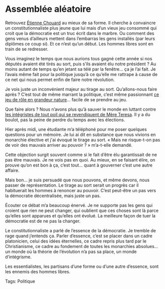 # Assemblée aléatoire

Retrouvez [Étienne Chouard](http://etienne.chouard.free.fr/Europe/) au mieux de sa forme. Il cherche à convaincre un constitutionnaliste plus jeune que lui mais d’un vieux jeu consommé qui croit que la démocratie est un truc écrit dans le marbre. Ou comment des gens venus d’ailleurs mettent dans l’embarras les gens installés (par leurs diplômes ce coup si). Et ce n’est qu’un début. Les hommes libres sont en train de se redresser.

Vous imaginez le temps que nous aurions tous gagné cette année si nos députés avaient été tirés au sort, puis s’ils avaient élu notre président ? Au moins autant de temps qu’en jetant sa télé par la fenêtre… ça je l’ai fait. Je l’avais même fait pour la politique jusqu’à ce qu’elle me rattrape à cause de ce net qui nous permet enfin de faire notre révolution.

Je vois juste un inconvénient majeur au tirage au sort. Qu’allons-nous faire après ? C’est tout de même marrant la politique, c’est même passionnant [ce jeu de rôle en grandeur nature](http://blog.tcrouzet.com/2007/04/30/la-politique-comme-jeu-de-role/)… facile de se prendre au jeu.

Que faire alors ? Nous n’avons plus qu’à sauver le monde en luttant contre [les intégristes de tout poil qui se revendiquent de Mère Teresa](http://blog.tcrouzet.com/2007/05/20/integrisme-ou-ecologie-faut-choisir/). Il y a du boulot, pas la peine de perdre du temps avec les élections.

Hier après midi, une étudiante m’a téléphoné pour me poser quelques questions pour un mémoire. Je lui ai dit en substance que nous vivions en monarchie élective et j'ai évoqué le tirage au sort. « Mais ne risque-t-on pas de voir des mauvais arriver au pouvoir ? » m’a-t-elle demandé.

Cette objection surgit souvent comme si le fait d’être élu garantissait de ne pas être mauvais. Je ne vois pas en quoi. Au mieux, en se faisant élire, on prouve qu’on est bon à ça, c’est tout… quant à gouverner c’est une autre affaire.

Mais bon… je suis persuadé que nous pouvons, et même devons, nous passer de représentation. Le tirage au sort serait un progrès car il habituerait les hommes à renoncer au pouvoir. C’est peut-être un pas vers la démocratie décentralisée, mais juste un pas.

Écouter ce débat m’a beaucoup énervé. Je ne supporte pas les gens qui croient que rien ne peut changer, qui oublient que ces choses sont là parce qu’elles sont apparues et qu’elles ont évolué. La meilleure façon de tuer la démocratie est de ne pas la changer.

Le constitutionnaliste a parlé de l’essence de la démocratie. Je tremble de rage quand j’entends ça. Parler d’essence, c’est se placer dans un cadre platonicien, celui des idées éternelles, ce cadre repris plus tard par le Christianisme, ce cadre au fondement de toutes les monarchies absolues… un monde où la théorie de l’évolution n’a pas sa place, un monde d’intégrisme.

Les essentialistes, les partisans d’une forme ou d’une autre d’essence, sont les ennemis des hommes libres.

Tags: Politique